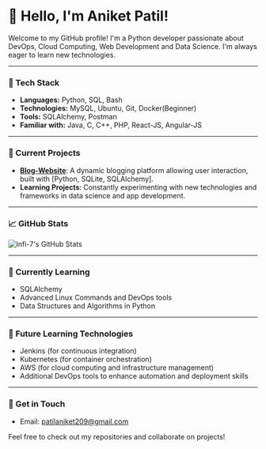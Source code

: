 # 👋 Hello, I'm Aniket Patil!

Welcome to my GitHub profile! I'm a Python developer passionate about DevOps, Cloud Computing, Web Development and Data Science. I'm always eager to learn new technologies.

---

### 🧰 Tech Stack
- **Languages:** Python, SQL, Bash
- **Technologies:** MySQL, Ubuntu, Git, Docker(Beginner)
- **Tools:** SQLAlchemy, Postman
- **Familiar with:** Java, C, C++, PHP, React-JS, Angular-JS

---

### 🚀 Current Projects
- **[Blog-Website](https://blog-website-eakj.onrender.com)**: A dynamic blogging platform allowing user interaction, built with [Python, SQLite, SQLAlchemy].
- **Learning Projects**: Constantly experimenting with new technologies and frameworks in data science and app development.

---

### 📈 GitHub Stats
![Infi-7's GitHub Stats](https://github-readme-stats.vercel.app/api?username=Infi-7&show_icons=true&theme=dark)

---

### 🌱 Currently Learning
- SQLAlchemy
- Advanced Linux Commands and DevOps tools
- Data Structures and Algorithms in Python

---

### 🔮 Future Learning Technologies
- Jenkins (for continuous integration)
- Kubernetes (for container orchestration)
- AWS (for cloud computing and infrastructure management)
- Additional DevOps tools to enhance automation and deployment skills

---

### 💼 Get in Touch
- Email: [patilaniket209@gmail.com](mailto:YourEmail@example.com)
  
Feel free to check out my repositories and collaborate on projects!

